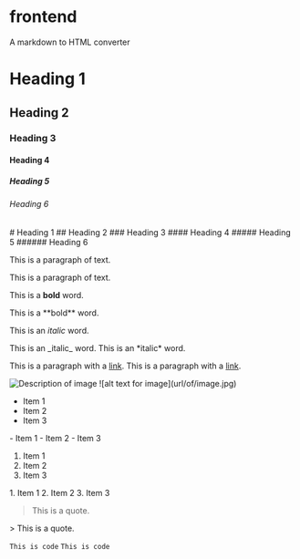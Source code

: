# frontend
A markdown to HTML converter

<h1>Heading 1</h1>
<h2>Heading 2</h2>
<h3>Heading 3</h3>
<h4>Heading 4</h4>
<h5>Heading 5</h5>
<h6>Heading 6</h6>
# Heading 1
## Heading 2
### Heading 3
#### Heading 4
##### Heading 5
###### Heading 6

<p>This is a paragraph of text.</p>
This is a paragraph of text.

<p>This is a <b>bold</b> word.</p>
This is a **bold** word.

<p>This is an <i>italic</i> word.</p>
This is an _italic_ word.
This is an *italic* word.

This is a paragraph with a <a href="https://www.google.com">link</a>.
This is a paragraph with a [link](https://www.google.com).

<img src="url/of/image.jpg" alt="Description of image" />
![alt text for image](url/of/image.jpg)

<ul>
  <li>Item 1</li>
  <li>Item 2</li>
  <li>Item 3</li>
</ul>
- Item 1
- Item 2
- Item 3

<ol>
  <li>Item 1</li>
  <li>Item 2</li>
  <li>Item 3</li>
</ol>
1. Item 1
2. Item 2
3. Item 3

<blockquote>This is a quote.</blockquote>
> This is a quote.

<code>This is code</code>
`This is code`
